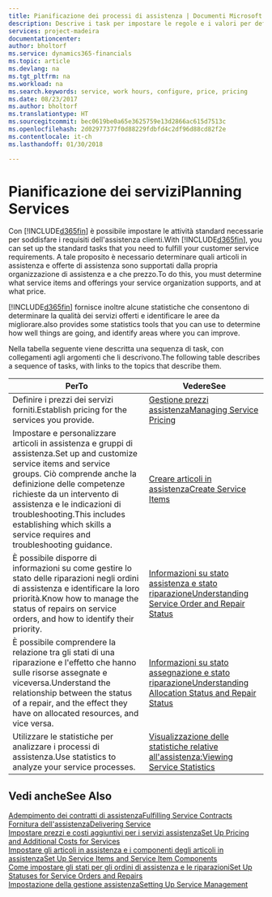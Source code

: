 ```yaml
---
title: Pianificazione dei processi di assistenza | Documenti Microsoft
description: Descrive i task per impostare le regole e i valori per definire i criteri e i processi di assistenza.
services: project-madeira
documentationcenter: 
author: bholtorf
ms.service: dynamics365-financials
ms.topic: article
ms.devlang: na
ms.tgt_pltfrm: na
ms.workload: na
ms.search.keywords: service, work hours, configure, price, pricing
ms.date: 08/23/2017
ms.author: bholtorf
ms.translationtype: HT
ms.sourcegitcommit: bec0619be0a65e3625759e13d2866ac615d7513c
ms.openlocfilehash: 2d02977377f0d88229fdbfd4c2df96d88cd82f2e
ms.contentlocale: it-ch
ms.lasthandoff: 01/30/2018

---
```

# <a name="planning-services"></a><span data-ttu-id="abc14-103">Pianificazione dei servizi</span><span class="sxs-lookup"><span data-stu-id="abc14-103">Planning Services</span></span>
<span data-ttu-id="abc14-104">Con [!INCLUDE[d365fin](includes/d365fin_md.md)] è possibile impostare le attività standard necessarie per soddisfare i requisiti dell'assistenza clienti.</span><span class="sxs-lookup"><span data-stu-id="abc14-104">With [!INCLUDE[d365fin](includes/d365fin_md.md)], you can set up the standard tasks that you need to fulfill your customer service requirements.</span></span> <span data-ttu-id="abc14-105">A tale proposito è necessario determinare quali articoli in assistenza e offerte di assistenza sono supportati dalla propria organizzazione di assistenza e a che prezzo.</span><span class="sxs-lookup"><span data-stu-id="abc14-105">To do this, you must determine what service items and offerings your service organization supports, and at what price.</span></span>   

[!INCLUDE[d365fin](includes/d365fin_md.md)] <span data-ttu-id="abc14-106"> fornisce inoltre alcune statistiche che consentono di determinare la qualità dei servizi offerti e identificare le aree da migliorare.</span><span class="sxs-lookup"><span data-stu-id="abc14-106">also provides some statistics tools that you can use to determine how well things are going, and identify areas where you can improve.</span></span>
  
<span data-ttu-id="abc14-107">Nella tabella seguente viene descritta una sequenza di task, con collegamenti agli argomenti che li descrivono.</span><span class="sxs-lookup"><span data-stu-id="abc14-107">The following table describes a sequence of tasks, with links to the topics that describe them.</span></span>   
  
|<span data-ttu-id="abc14-108">**Per**</span><span class="sxs-lookup"><span data-stu-id="abc14-108">**To**</span></span>|<span data-ttu-id="abc14-109">**Vedere**</span><span class="sxs-lookup"><span data-stu-id="abc14-109">**See**</span></span>|  
|------------|-------------|  
|<span data-ttu-id="abc14-110">Definire i prezzi dei servizi forniti.</span><span class="sxs-lookup"><span data-stu-id="abc14-110">Establish pricing for the services you provide.</span></span>|[<span data-ttu-id="abc14-111">Gestione prezzi assistenza</span><span class="sxs-lookup"><span data-stu-id="abc14-111">Managing Service Pricing</span></span>](service-service-price-management.md)|
|<span data-ttu-id="abc14-112">Impostare e personalizzare articoli in assistenza e gruppi di assistenza.</span><span class="sxs-lookup"><span data-stu-id="abc14-112">Set up and customize service items and service groups.</span></span> <span data-ttu-id="abc14-113">Ciò comprende anche la definizione delle competenze richieste da un intervento di assistenza e le indicazioni di troubleshooting.</span><span class="sxs-lookup"><span data-stu-id="abc14-113">This includes establishing which skills a service requires and troubleshooting guidance.</span></span>| [<span data-ttu-id="abc14-114">Creare articoli in assistenza</span><span class="sxs-lookup"><span data-stu-id="abc14-114">Create Service Items</span></span>](service-how-to-create-service-items.md)|  
|<span data-ttu-id="abc14-115">È possibile disporre di informazioni su come gestire lo stato delle riparazioni negli ordini di assistenza e identificare la loro priorità.</span><span class="sxs-lookup"><span data-stu-id="abc14-115">Know how to manage the status of repairs on service orders, and how to identify their priority.</span></span>|[<span data-ttu-id="abc14-116">Informazioni su stato assistenza e stato riparazione</span><span class="sxs-lookup"><span data-stu-id="abc14-116">Understanding Service Order and Repair Status</span></span>](service-service-order-status-and-repair-status.md)|  
|<span data-ttu-id="abc14-117">È possibile comprendere la relazione tra gli stati di una riparazione e l'effetto che hanno sulle risorse assegnate e viceversa.</span><span class="sxs-lookup"><span data-stu-id="abc14-117">Understand the relationship between the status of a repair, and the effect they have on allocated resources, and vice versa.</span></span>|[<span data-ttu-id="abc14-118">Informazioni su stato assegnazione e stato riparazione</span><span class="sxs-lookup"><span data-stu-id="abc14-118">Understanding Allocation Status and Repair Status</span></span>](service-allocation-status-and-repair-status.md)|  
|<span data-ttu-id="abc14-119">Utilizzare le statistiche per analizzare i processi di assistenza.</span><span class="sxs-lookup"><span data-stu-id="abc14-119">Use statistics to analyze your service processes.</span></span> | [<span data-ttu-id="abc14-120">Visualizzazione delle statistiche relative all'assistenza:</span><span class="sxs-lookup"><span data-stu-id="abc14-120">Viewing Service Statistics</span></span>](service-service-statistics.md) |

## <a name="see-also"></a><span data-ttu-id="abc14-121">Vedi anche</span><span class="sxs-lookup"><span data-stu-id="abc14-121">See Also</span></span>
[<span data-ttu-id="abc14-122">Adempimento dei contratti di assistenza</span><span class="sxs-lookup"><span data-stu-id="abc14-122">Fulfilling Service Contracts</span></span>](service-fulfill-service-contracts.md)  
[<span data-ttu-id="abc14-123">Fornitura dell'assistenza</span><span class="sxs-lookup"><span data-stu-id="abc14-123">Delivering Service</span></span>](service-deliver-service.md)  
[<span data-ttu-id="abc14-124">Impostare prezzi e costi aggiuntivi per i servizi assistenza</span><span class="sxs-lookup"><span data-stu-id="abc14-124">Set Up Pricing and Additional Costs for Services</span></span>](service-how-setup-service-costs-pricing.md)  
[<span data-ttu-id="abc14-125">Impostare gli articoli in assistenza e i componenti degli articoli in assistenza</span><span class="sxs-lookup"><span data-stu-id="abc14-125">Set Up Service Items and Service Item Components</span></span>](service-how-setup-service-items.md)  
[<span data-ttu-id="abc14-126">Come impostare gli stati per gli ordini di assistenza e le riparazioni</span><span class="sxs-lookup"><span data-stu-id="abc14-126">Set Up Statuses for Service Orders and Repairs</span></span>](service-order-repair-status.md)  
[<span data-ttu-id="abc14-127">Impostazione della gestione assistenza</span><span class="sxs-lookup"><span data-stu-id="abc14-127">Setting Up Service Management</span></span>](service-setup-service.md)  

